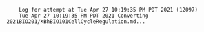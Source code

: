         Log for attempt at Tue Apr 27 10:19:35 PM PDT 2021 (12097)
        Tue Apr 27 10:19:35 PM PDT 2021 Converting 2021BIO201/KBhBIO101CellCycleRegulation.md...
